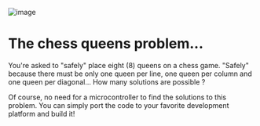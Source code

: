 ![image](https://github.com/user-attachments/assets/bfcfc614-8869-41f3-be8c-3bab7b2d9a4e)

# The chess queens problem...

You're asked to "safely" place eight (8) queens on a chess game. "Safely" because there must be
only one queen per line, one queen per column and one queen per diagonal...
How many solutions are possible ?
   
Of course, no need for a microcontroller to find the solutions to this problem. You can simply
port the code to your favorite development platform and build it!
